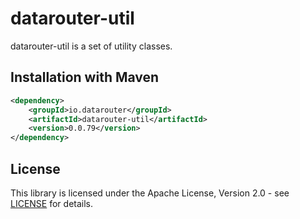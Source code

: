 # datarouter-util

datarouter-util is a set of utility classes.


## Installation with Maven

```xml
<dependency>
	<groupId>io.datarouter</groupId>
	<artifactId>datarouter-util</artifactId>
	<version>0.0.79</version>
</dependency>
```

## License

This library is licensed under the Apache License, Version 2.0 - see [LICENSE](../LICENSE) for details.

